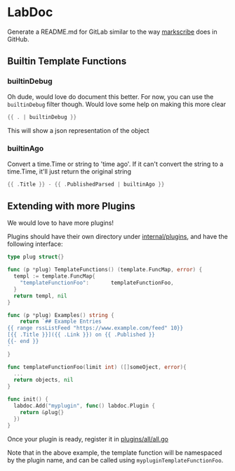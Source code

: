 # LabDoc

Generate a README.md for GitLab similar to the way
[markscribe](https://github.com/muesli/markscribe) does in GitHub.

## Builtin Template Functions

### builtinDebug

Oh dude, would love do document this better. For now, you can use the
`builtinDebug` filter though. Would love some help on making this more clear

```go
{{ . | builtinDebug }}
```

This will show a json representation of the object

### builtinAgo

Convert a time.Time or string to 'time ago'. If it can't convert the string to a
time.Time, it'll just return the original string

```go
{{ .Title }} - {{ .PublishedParsed | builtinAgo }}
```

## Extending with more Plugins

We would love to have more plugins!

Plugins should have their own directory under
[internal/plugins](internal/plugins), and have the following interface:

```go
type plug struct{}

func (p *plug) TemplateFunctions() (template.FuncMap, error) {
  templ := template.FuncMap{
    "templateFunctionFoo":       templateFunctionFoo,
  }
  return templ, nil
}

func (p *plug) Examples() string {
    return `## Example Entries
{{ range rssListFeed "https://www.example.com/feed" 10}}
[{{ .Title }}]({{ .Link }}) on {{ .Published }}
{{- end }}
`
}

func templateFunctionFoo(limit int) ([]someOject, error){
  ...
  return objects, nil
}

func init() {
  labdoc.Add("myplugin", func() labdoc.Plugin {
    return &plug{}
  })
}
```

Once your plugin is ready, register it in
[plugins/all/all.go](plugins/all/all.go)

Note that in the above example, the template function will be namespaced by the
plugin name, and can be called using `mypluginTemplateFunctionFoo`.
